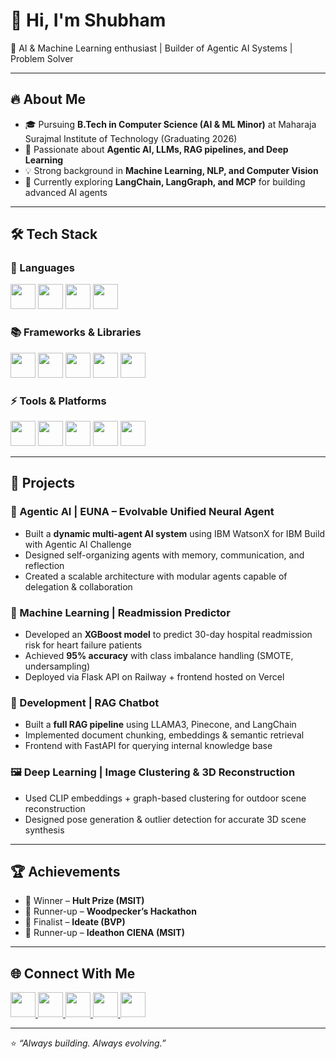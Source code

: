 # 👋 Hi, I'm Shubham  

🚀 AI & Machine Learning enthusiast | Builder of Agentic AI Systems | Problem Solver  

---

## 🔥 About Me  
- 🎓 Pursuing **B.Tech in Computer Science (AI & ML Minor)** at Maharaja Surajmal Institute of Technology (Graduating 2026)  
- 🧠 Passionate about **Agentic AI, LLMs, RAG pipelines, and Deep Learning**  
- 💡 Strong background in **Machine Learning, NLP, and Computer Vision**  
- 🌱 Currently exploring **LangChain, LangGraph, and MCP** for building advanced AI agents  

---

## 🛠 Tech Stack  

### 🚀 Languages  
<p>
  <img src="https://cdn.jsdelivr.net/gh/devicons/devicon/icons/python/python-original.svg" width="40" height="40"/>
  <img src="https://cdn.jsdelivr.net/gh/devicons/devicon/icons/postgresql/postgresql-original.svg" width="40" height="40"/>
  <img src="https://cdn.jsdelivr.net/gh/devicons/devicon/icons/html5/html5-original.svg" width="40" height="40"/>
  <img src="https://cdn.jsdelivr.net/gh/devicons/devicon/icons/css3/css3-original.svg" width="40" height="40"/>
</p>

### 📚 Frameworks & Libraries  
<p>
  <img src="https://cdn.jsdelivr.net/gh/devicons/devicon/icons/tensorflow/tensorflow-original.svg" width="40" height="40"/>
  <img src="https://cdn.jsdelivr.net/gh/devicons/devicon/icons/pytorch/pytorch-original.svg" width="40" height="40"/>
  <img src="https://cdn.jsdelivr.net/gh/devicons/devicon/icons/flask/flask-original.svg" width="40" height="40"/>
  <img src="https://cdn.jsdelivr.net/gh/devicons/devicon/icons/fastapi/fastapi-original.svg" width="40" height="40"/>
  <img src="https://streamlit.io/images/brand/streamlit-mark-color.png" width="40" height="40"/>
</p>

### ⚡ Tools & Platforms  
<p>
  <img src="https://cdn.jsdelivr.net/gh/devicons/devicon/icons/git/git-original.svg" width="40" height="40"/>
  <img src="https://cdn.jsdelivr.net/gh/devicons/devicon/icons/github/github-original.svg" width="40" height="40"/><!-- Pinecone -->
  <img src="https://huggingface.co/front/assets/huggingface_logo-noborder.svg" width="40" height="40"/> <!-- HuggingFace -->
  <img src="https://cdn.jsdelivr.net/gh/devicons/devicon/icons/googlecloud/googlecloud-original.svg" width="40" height="40"/> <!-- GCP/Colab vibe -->
  <img src="https://cdn.jsdelivr.net/gh/devicons/devicon/icons/canva/canva-original.svg" width="40" height="40"/>
</p>

---

## 💼 Projects  

### 🤖 Agentic AI | **EUNA – Evolvable Unified Neural Agent**  
- Built a **dynamic multi-agent AI system** using IBM WatsonX for IBM Build with Agentic AI Challenge  
- Designed self-organizing agents with memory, communication, and reflection  
- Created a scalable architecture with modular agents capable of delegation & collaboration  

### 🏥 Machine Learning | **Readmission Predictor**  
- Developed an **XGBoost model** to predict 30-day hospital readmission risk for heart failure patients  
- Achieved **95% accuracy** with class imbalance handling (SMOTE, undersampling)  
- Deployed via Flask API on Railway + frontend hosted on Vercel  

### 💬 Development | **RAG Chatbot**  
- Built a **full RAG pipeline** using LLAMA3, Pinecone, and LangChain  
- Implemented document chunking, embeddings & semantic retrieval  
- Frontend with FastAPI for querying internal knowledge base  

### 🖼️ Deep Learning | **Image Clustering & 3D Reconstruction**  
- Used CLIP embeddings + graph-based clustering for outdoor scene reconstruction  
- Designed pose generation & outlier detection for accurate 3D scene synthesis  

---

## 🏆 Achievements  
- 🥇 Winner – **Hult Prize (MSIT)**  
- 🥈 Runner-up – **Woodpecker’s Hackathon**  
- 🎯 Finalist – **Ideate (BVP)**  
- 🥈 Runner-up – **Ideathon CIENA (MSIT)**  

---

## 🌐 Connect With Me  
<p>
<a href="https://www.youtube.com/@euna_ai">
  <img src="https://upload.wikimedia.org/wikipedia/commons/4/42/YouTube_icon_%282013-2017%29.png" width="40" height="40"/>
</a>
<a href="https://www.instagram.com/project_euna/">
  <img src="https://upload.wikimedia.org/wikipedia/commons/a/a5/Instagram_icon.png" width="40" height="40"/>
</a>
<a href="https://www.linkedin.com/in/shubham-3793a9257/">
  <img src="https://upload.wikimedia.org/wikipedia/commons/8/81/LinkedIn_icon.svg" width="40" height="40"/>
</a>
<a href="mailto:ariseonceagan@gmail.com">
  <img src="https://upload.wikimedia.org/wikipedia/commons/4/4e/Gmail_Icon.png" width="40" height="40"/>
</a>
<a href="https://github.com/onceagainarise">
  <img src="https://cdn.jsdelivr.net/gh/devicons/devicon/icons/github/github-original.svg" width="40" height="40"/>
</a>


</p>

---

⭐️ _“Always building. Always evolving.”_  
